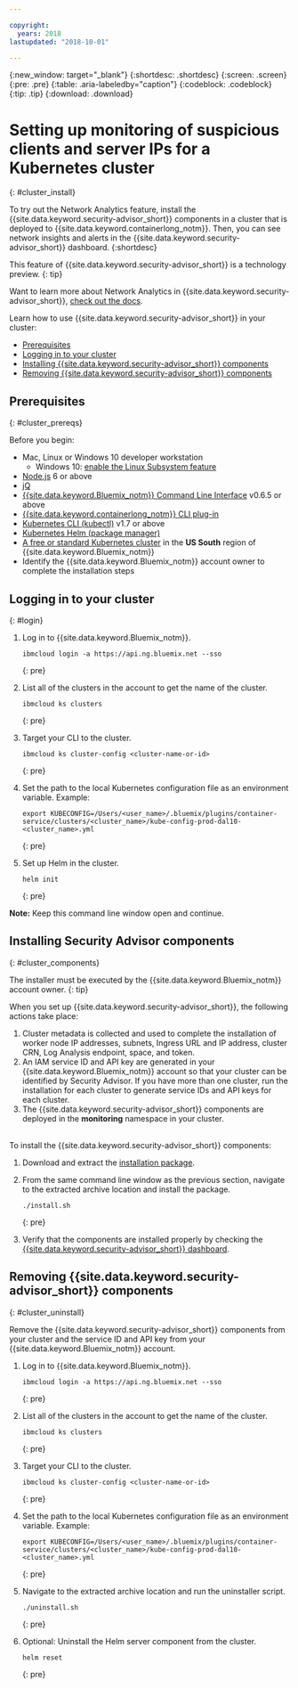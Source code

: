 ```yaml
---

copyright:
  years: 2018
lastupdated: "2018-10-01"

---
```


{:new_window: target="_blank"}
{:shortdesc: .shortdesc}
{:screen: .screen}
{:pre: .pre}
{:table: .aria-labeledby="caption"}
{:codeblock: .codeblock}
{:tip: .tip}
{:download: .download}

# Setting up monitoring of suspicious clients and server IPs for a Kubernetes cluster
{: #cluster_install}

To try out the Network Analytics feature, install the {{site.data.keyword.security-advisor_short}} components in a cluster that is deployed to {{site.data.keyword.containerlong_notm}}. Then, you can see network insights and alerts in the {{site.data.keyword.security-advisor_short}} dashboard.
{:shortdesc}

This feature of {{site.data.keyword.security-advisor_short}} is a technology preview.
{: tip}

Want to learn more about Network Analytics in {{site.data.keyword.security-advisor_short}}, [check out the docs](network-analytics.html).

Learn how to use {{site.data.keyword.security-advisor_short}} in your cluster:
* [Prerequisites](#cluster_prereqs)
* [Logging in to your cluster](#login)
* [Installing {{site.data.keyword.security-advisor_short}} components](#cluster_components)
* [Removing {{site.data.keyword.security-advisor_short}} components](#cluster_uninstall)

## Prerequisites
{: #cluster_prereqs}

Before you begin:

* Mac, Linux or Windows 10 developer workstation
  * Windows 10: [enable the Linux Subsystem feature](https://win10faq.com/install-run-ubuntu-bash-windows-10/)
* [Node.js](https://nodejs.org/en/) 6 or above
* [jQ](https://stedolan.github.io/jq/download/)
* [{{site.data.keyword.Bluemix_notm}} Command Line Interface](https://console.bluemix.net/docs/cli/reference/bluemix_cli/get_started.html#getting-started) v0.6.5 or above
* [{{site.data.keyword.containerlong_notm}} CLI plug-in](https://console.bluemix.net/docs/containers/cs_cli_install.html#cs_cli_install)
* [Kubernetes CLI (kubectl)](https://kubernetes.io/docs/tasks/tools/install-kubectl/) v1.7 or above
* [Kubernetes Helm (package manager)](https://docs.helm.sh/using_helm/#from-script)
* [A free or standard Kubernetes cluster](https://console.bluemix.net/containers-kubernetes/catalog/cluster) in the **US South** region of {{site.data.keyword.Bluemix_notm}}
* Identify the {{site.data.keyword.Bluemix_notm}} account owner to complete the installation steps

## Logging in to your cluster
{: #login}

1.  Log in to {{site.data.keyword.Bluemix_notm}}.

    ```
    ibmcloud login -a https://api.ng.bluemix.net --sso
    ```
    {: pre}

2.  List all of the clusters in the account to get the name of the cluster.

    ```
    ibmcloud ks clusters
    ```
    {: pre}

3.  Target your CLI to the cluster.

    ```
    ibmcloud ks cluster-config <cluster-name-or-id>
    ```
    {: pre}

4.  Set the path to the local Kubernetes configuration file as an environment variable. Example:

    ```
    export KUBECONFIG=/Users/<user_name>/.bluemix/plugins/container-service/clusters/<cluster_name>/kube-config-prod-dal10-<cluster_name>.yml
    ```
    {: pre}

5.  Set up Helm in the cluster.

    ```
    helm init
    ```
    {: pre}

**Note:** Keep this command line window open and continue.

## Installing Security Advisor components
{: #cluster_components}

The installer must be executed by the {{site.data.keyword.Bluemix_notm}} account owner.
{: tip}

When you set up {{site.data.keyword.security-advisor_short}}, the following actions take place:
1. Cluster metadata is collected and used to complete the installation of worker node IP addresses, subnets, Ingress URL and IP address, cluster CRN, Log Analysis endpoint, space, and token.
2. An IAM service ID and API key are generated in your {{site.data.keyword.Bluemix_notm}} account so that your cluster can be identified by Security Advisor. If you have more than one cluster, run the installation for each cluster to generate service IDs and API keys for each cluster.
3. The {{site.data.keyword.security-advisor_short}} components are deployed in the **monitoring** namespace in your cluster.

<br/>
To install the {{site.data.keyword.security-advisor_short}} components:

1.  Download and extract the [installation package](https://github.com/IBM-Bluemix-Docs/security-advisor/blob/master/installation.tar.gz?raw=true).
2.  From the same command line window as the previous section, navigate to the extracted archive location and install the package.

    ```
    ./install.sh
    ```
    {: pre}

3.  Verify that the components are installed properly by checking the [{{site.data.keyword.security-advisor_short}} dashboard](https://console.bluemix.net/security-advisor/#/dashboard).

## Removing {{site.data.keyword.security-advisor_short}} components
{: #cluster_uninstall}

Remove the {{site.data.keyword.security-advisor_short}} components from your cluster and the service ID and API key from your {{site.data.keyword.Bluemix_notm}} account.

1.  Log in to {{site.data.keyword.Bluemix_notm}}.

    ```
    ibmcloud login -a https://api.ng.bluemix.net --sso
    ```
    {: pre}

2.  List all of the clusters in the account to get the name of the cluster.

    ```
    ibmcloud ks clusters
    ```
    {: pre}

3.  Target your CLI to the cluster.

    ```
    ibmcloud ks cluster-config <cluster-name-or-id>
    ```
    {: pre}

4.  Set the path to the local Kubernetes configuration file as an environment variable. Example:

    ```
    export KUBECONFIG=/Users/<user_name>/.bluemix/plugins/container-service/clusters/<cluster_name>/kube-config-prod-dal10-<cluster_name>.yml
    ```
    {: pre}

5.  Navigate to the extracted archive location and run the uninstaller script.

    ```
    ./uninstall.sh
    ```
    {: pre}

6.  Optional: Uninstall the Helm server component from the cluster.

    ```
    helm reset
    ```
    {: pre}
